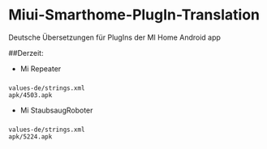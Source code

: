 # Miui-Smarthome-PlugIn-Translation
Deutsche Übersetzungen für PlugIns der MI Home Android app

##Derzeit:

- Mi Repeater
###
```
values-de/strings.xml
apk/4503.apk
```

- Mi StaubsaugRoboter
###
```
values-de/strings.xml
apk/5224.apk
```
